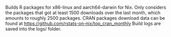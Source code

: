 Builds R packages for x86-linux and aarch64-darwin for Nix.
Only considers the packages that got at least 1500 downloads over the last month,
which amounts to roughly 2500 packages. CRAN packages download data can be found at
https://github.com/rstats-on-nix/top_cran_monthly
Build logs are saved into the logs/ folder.
